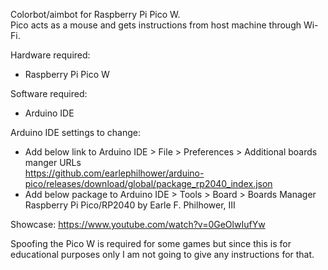 Colorbot/aimbot for Raspberry Pi Pico W.  
Pico acts as a mouse and gets instructions from host machine through Wi-Fi. 

Hardware required:
- Raspberry Pi Pico W
  
Software required:
- Arduino IDE
  
Arduino IDE settings to change:
- Add below link to Arduino IDE > File > Preferences > Additional boards manger URLs  
    https://github.com/earlephilhower/arduino-pico/releases/download/global/package_rp2040_index.json
- Add below package to Arduino IDE > Tools > Board > Boards Manager  
    Raspberry Pi Pico/RP2040 by Earle F. Philhower, III

Showcase: https://www.youtube.com/watch?v=0GeOlwIufYw
  
Spoofing the Pico W is required for some games but since this is for educational purposes only I am not going to give any instructions for that.
